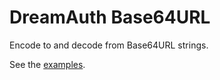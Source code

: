 # DreamAuth Base64URL

Encode to and decode from Base64URL strings.

See the [examples](examples.ts).
